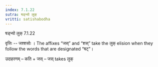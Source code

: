 ```yaml
---
index: 7.1.22
sutra: षड्भ्यो लुक्
vritti: satishabodha
---
```



 षड्भ्यो लुक् 7.1.22 


वृत्तिः -- जश्शसोः । The affixes “जस्” and “शस्” take the लुक् elision when they follow the words that are designated “षट्”। 


उदाहरणम् – कति + जस् – जस् takes लुक् 


